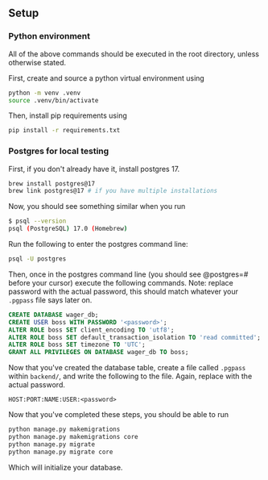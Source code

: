 ## Setup

### Python environment

All of the above commands should be executed in the root directory, unless
otherwise stated.

First, create and source a python virtual environment using

```bash
python -m venv .venv
source .venv/bin/activate
```

Then, install pip requirements using

```bash
pip install -r requirements.txt
```

### Postgres for local testing

First, if you don't already have it, install postgres 17.

```bash
brew install postgres@17
brew link postgres@17 # if you have multiple installations
```

Now, you should see something similar when you run

```bash
$ psql --version
psql (PostgreSQL) 17.0 (Homebrew)
```

Run the following to enter the postgres command line:

```bash
psql -U postgres
```

Then, once in the postgres command line
(you should see @postgres=# before your cursor) execute the following commands.
Note: replace password with the actual password, this should match whatever your
`.pgpass` file says later on.

```sql
CREATE DATABASE wager_db;
CREATE USER boss WITH PASSWORD '<password>';
ALTER ROLE boss SET client_encoding TO 'utf8';
ALTER ROLE boss SET default_transaction_isolation TO 'read committed';
ALTER ROLE boss SET timezone TO 'UTC';
GRANT ALL PRIVILEGES ON DATABASE wager_db TO boss;
```

Now that you've created the database table, create a file called `.pgpass` within
`backend/`, and write the following to the file. Again, replace <password> with
the actual password.

```
HOST:PORT:NAME:USER:<password>
```

Now that you've completed these steps, you should be able to run

```bash
python manage.py makemigrations
python manage.py makemigrations core
python manage.py migrate
python manage.py migrate core
```

Which will initialize your database.
